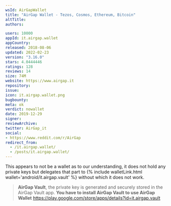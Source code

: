 ```yaml
---
wsId: AirGapWallet
title: "AirGap Wallet - Tezos, Cosmos, Ethereum, Bitcoin"
altTitle: 
authors:

users: 10000
appId: it.airgap.wallet
appCountry: 
released: 2018-08-06
updated: 2022-02-23
version: "3.16.0"
stars: 4.0444446
ratings: 128
reviews: 14
size: 74M
website: https://www.airgap.it
repository: 
issue: 
icon: it.airgap.wallet.png
bugbounty: 
meta: ok
verdict: nowallet
date: 2019-12-29
signer: 
reviewArchive:
twitter: AirGap_it
social:
- https://www.reddit.com/r/AirGap
redirect_from:
  - /it.airgap.wallet/
  - /posts/it.airgap.wallet/
---
```


This appears to not be a wallet as to our understanding, it does not hold any
private keys but delegates that part to {% include walletLink.html wallet='android/it.airgap.vault' %}
without which it does not work.

> **AirGap Vault**, the private key is generated and securely stored in the
  AirGap Vault app. **You have to install AirGap Vault to use AirGap Wallet**
  https://play.google.com/store/apps/details?id=it.airgap.vault
  
